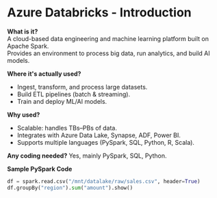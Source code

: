 # Azure Databricks - Introduction

**What is it?**  
A cloud-based data engineering and machine learning platform built on Apache Spark.  
Provides an environment to process big data, run analytics, and build AI models.

**Where it's actually used?**
- Ingest, transform, and process large datasets.
- Build ETL pipelines (batch & streaming).
- Train and deploy ML/AI models.

**Why used?**
- Scalable: handles TBs–PBs of data.
- Integrates with Azure Data Lake, Synapse, ADF, Power BI.
- Supports multiple languages (PySpark, SQL, Python, R, Scala).

**Any coding needed?**
Yes, mainly PySpark, SQL, Python.

**Sample PySpark Code**
```python
df = spark.read.csv("/mnt/datalake/raw/sales.csv", header=True)
df.groupBy("region").sum("amount").show()
